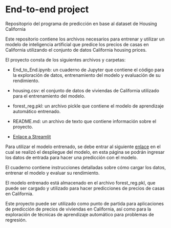 # End-to-end project
Repositoprio del programa de predicción en base al dataset de Housing California


Este repositorio contiene los archivos necesarios para entrenar y utilizar un modelo de inteligencia artificial que predice los precios de casas en California utilizando el conjunto de datos California housing prices.

El proyecto consta de los siguientes archivos y carpetas:

- End_to_End.ipynb: un cuaderno de Jupyter que contiene el código para la exploración de datos, entrenamiento del modelo y evaluación de su rendimiento.

- housing.csv: el conjunto de datos de viviendas de California utilizado para el entrenamiento del modelo.

- forest_reg.pkl: un archivo pickle que contiene el modelo de aprendizaje automático entrenado.

- README.md: un archivo de texto que contiene información sobre el proyecto.

- [Enlace a Streamlit](https://josecchaparro-housing-data-science-main-hmf0p4.streamlit.app/)

Para utilizar el modelo entrenado, se debe entrar al siguiente [enlace](https://josecchaparro-housing-data-science-main-hmf0p4.streamlit.app/) en el cual se
realizó el despliegue del modelo, en esta página se podrán ingresar los datos de entrada para hacer una predicción con el modelo.



El cuaderno contiene instrucciones detalladas sobre cómo cargar los datos, entrenar el modelo y evaluar su rendimiento.

El modelo entrenado está almacenado en el archivo forest_reg.pkl, que puede ser cargado y utilizado para hacer predicciones de precios de casas en California.

Este proyecto puede ser utilizado como punto de partida para aplicaciones de predicción de precios de viviendas en California, así como para la exploración de técnicas de aprendizaje automático para problemas de regresión.
